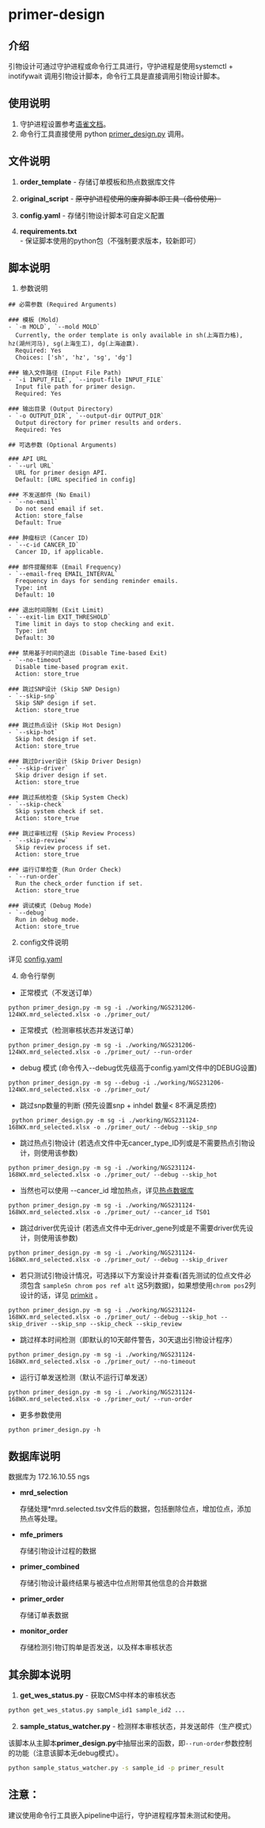 # primer-design

## 介绍
引物设计可通过守护进程或命令行工具进行，守护进程是使用systemctl + inotifywait 调用引物设计脚本，命令行工具是直接调用引物设计脚本。

## 使用说明

1.  守护进程设置参考[语雀文档](https://www.yuque.com/harley-yf9b4/loy93s/uoobzczbl1giw1hi)。
2.  命令行工具直接使用 python [primer_design.py](./primer_design.py) 调用。

## 文件说明

1. **order_template** - 存储订单模板和热点数据库文件

2. **original_script** - ~~原守护进程使用的废弃脚本即工具（备份使用）~~

3. **config.yaml** - 存储引物设计脚本可自定义配置

4. **requirements.txt** - 保证脚本使用的python包（不强制要求版本，较新即可）

## 脚本说明

1. 参数说明

```text
## 必需参数 (Required Arguments)

### 模板 (Mold)
- `-m MOLD`, `--mold MOLD`  
  Currently, the order template is only available in sh(上海百力格), hz(湖州河马), sg(上海生工), dg(上海迪赢).  
  Required: Yes  
  Choices: ['sh', 'hz', 'sg', 'dg']

### 输入文件路径 (Input File Path)
- `-i INPUT_FILE`, `--input-file INPUT_FILE`  
  Input file path for primer design.  
  Required: Yes

### 输出目录 (Output Directory)
- `-o OUTPUT_DIR`, `--output-dir OUTPUT_DIR`  
  Output directory for primer results and orders.  
  Required: Yes

## 可选参数 (Optional Arguments)

### API URL
- `--url URL`  
  URL for primer design API.  
  Default: [URL specified in config]

### 不发送邮件 (No Email)
- `--no-email`  
  Do not send email if set.  
  Action: store_false  
  Default: True

### 肿瘤标识 (Cancer ID)
- `--c-id CANCER_ID`  
  Cancer ID, if applicable.

### 邮件提醒频率 (Email Frequency)
- `--email-freq EMAIL_INTERVAL`  
  Frequency in days for sending reminder emails.  
  Type: int  
  Default: 10

### 退出时间限制 (Exit Limit)
- `--exit-lim EXIT_THRESHOLD`  
  Time limit in days to stop checking and exit.  
  Type: int  
  Default: 30

### 禁用基于时间的退出 (Disable Time-based Exit)
- `--no-timeout`  
  Disable time-based program exit.  
  Action: store_true

### 跳过SNP设计 (Skip SNP Design)
- `--skip-snp`  
  Skip SNP design if set.  
  Action: store_true

### 跳过热点设计 (Skip Hot Design)
- `--skip-hot`  
  Skip hot design if set.  
  Action: store_true

### 跳过Driver设计 (Skip Driver Design)
- `--skip-driver`
  Skip driver design if set.
  Action: store_true

### 跳过系统检查 (Skip System Check)
- `--skip-check`
  Skip system check if set.
  Action: store_true

### 跳过审核过程 (Skip Review Process)
- `--skip-review`
  Skip review process if set.
  Action: store_true

### 运行订单检查 (Run Order Check)
- `--run-order`
  Run the check_order function if set.
  Action: store_true

### 调试模式 (Debug Mode)
- `--debug`
  Run in debug mode.
  Action: store_true
```

2. config文件说明

详见 [config.yaml](./config.yaml)

4. 命令行举例

- 正常模式（不发送订单）
```shell
python primer_design.py -m sg -i ./working/NGS231206-124WX.mrd_selected.xlsx -o ./primer_out/
```

- 正常模式（检测审核状态并发送订单）
```shell
python primer_design.py -m sg -i ./working/NGS231206-124WX.mrd_selected.xlsx -o ./primer_out/ --run-order
```

- debug 模式 (命令传入--debug优先级高于config.yaml文件中的DEBUG设置)
```shell
python primer_design.py -m sg --debug -i ./working/NGS231206-124WX.mrd_selected.xlsx -o ./primer_out/
```

- 跳过snp数量的判断 (预先设置snp + inhdel 数量< 8不满足质控)
```shell
 python primer_design.py -m sg -i ./working/NGS231124-168WX.mrd_selected.xlsx -o ./primer_out/ --debug --skip_snp
```

- 跳过热点引物设计 (若选点文件中无cancer_type_ID列或是不需要热点引物设计，则使用该参数)
```shell
python primer_design.py -m sg -i ./working/NGS231124-168WX.mrd_selected.xlsx -o ./primer_out/ --debug --skip_hot
```

- 当然也可以使用 --cancer_id 增加热点，详见[热点数据库](./order_template/pancancer_hotspot_mutation.xlsx)
```shell
python primer_design.py -m sg -i ./working/NGS231124-168WX.mrd_selected.xlsx -o ./primer_out/ --cancer_id TS01
```

- 跳过driver优先设计 (若选点文件中无driver_gene列或是不需要driver优先设计，则使用该参数)
```shell
python primer_design.py -m sg -i ./working/NGS231124-168WX.mrd_selected.xlsx -o ./primer_out/ --debug --skip_driver
```

- 若只测试引物设计情况，可选择以下方案设计并查看(首先测试的位点文件必须包含 `sampleSn chrom pos ref alt` 这5列数据)，如果想使用`chrom pos`2列设计的话，详见 [primkit](https://github.com/Enthusiasm23/primkit) 。
```shell
python primer_design.py -m sg -i ./working/NGS231124-168WX.mrd_selected.xlsx -o ./primer_out/ --debug --skip_hot --skip_driver --skip_snp --skip_check --skip_review
```

- 跳过样本时间检测（即默认的10天邮件警告，30天退出引物设计程序）
```shell
python primer_design.py -m sg -i ./working/NGS231124-168WX.mrd_selected.xlsx -o ./primer_out/ --no-timeout
```

- 运行订单发送检测（默认不运行订单发送）
```shell
python primer_design.py -m sg -i ./working/NGS231124-168WX.mrd_selected.xlsx -o ./primer_out/ --run-order
```

- 更多参数使用
```shell
python primer_design.py -h
```

## 数据库说明

数据库为 172.16.10.55 ngs

- **mrd_selection**

    存储处理*mrd.selected.tsv文件后的数据，包括删除位点，增加位点，添加热点等处理。

- **mfe_primers**

    存储引物设计过程的数据

- **primer_combined**

    存储引物设计最终结果与被选中位点附带其他信息的合并数据

- **primer_order**

    存储订单表数据

- **monitor_order**

    存储检测引物订购单是否发送，以及样本审核状态

## 其余脚本说明

1. **get_wes_status.py** - 获取CMS中样本的审核状态

```bash
python get_wes_status.py sample_id1 sample_id2 ...
```

2. **sample_status_watcher.py** - 检测样本审核状态，并发送邮件（生产模式）

该脚本从主脚本**primer_design.py**中抽屉出来的函数，即`--run-order`参数控制的功能（注意该脚本无debug模式）。

```bash
python sample_status_watcher.py -s sample_id -p primer_result
```

## 注意：
建议使用命令行工具嵌入pipeline中运行，守护进程程序暂未测试和使用。
